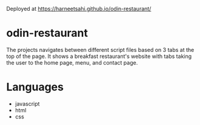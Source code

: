 Deployed at https://harneetsahi.github.io/odin-restaurant/

# odin-restaurant
The projects navigates between different script files based on 3 tabs at the top of the page.
It shows a breakfast restaurant's website with tabs taking the user to the home page, menu, and contact page.


# Languages
- javascript
- html
- css

